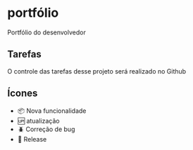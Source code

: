 # portfólio

Portfólio do desenvolvedor

## Tarefas

O controle das tarefas desse projeto será realizado no Github

## Ícones

- :package: Nova funcionalidade
- :up: atualização
- :beetle: Correção de bug
- :checkered_flag: Release